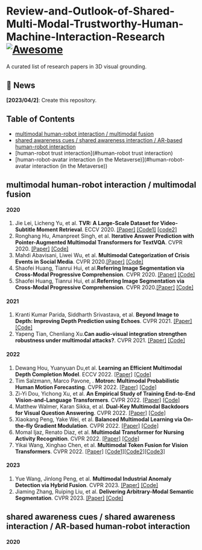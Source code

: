 # Review-and-Outlook-of-Shared-Multi-Modal-Trustworthy-Human-Machine-Interaction-Research[![Awesome](https://cdn.rawgit.com/sindresorhus/awesome/d7305f38d29fed78fa85652e3a63e154dd8e8829/media/badge.svg)](https://github.com/XingfuCao/Review-and-Outlook-of-Shared-Multi-Modal-Trustworthy-Human-Machine-Interaction-Research)

A curated list of research papers in 3D visual grounding.

## 💬 News
**[2023/04/2]**: Create this repository.

## Table of Contents
- [multimodal human-robot interaction / multimodal fusion](#multimodal-human-robot-interaction/multimodal-fusion)
- [shared awareness cues / shared awareness interaction / AR-based human-robot interaction](#shared-awareness-cues/shared-awareness-interaction/AR-based-human-robot-interaction)
- [human-robot trust interaction](#human-robot trust interaction)
- [human-robot-avatar interaction (in the Metaverse)](#human-robot-avatar interaction (in the Metaverse))

<!-- 1. First Author. **Paper Name**. Conf. [[Paper]]() [[Code]]() [[Website]]() -->

## multimodal human-robot interaction / multimodal fusion<br>
#### 2020
1. Jie Lei, Licheng Yu, et al. **TVR: A Large-Scale Dataset for Video-Subtitle Moment Retrieval**. 	ECCV 2020. [[Paper]](https://arxiv.org/abs/2001.09099) [[Code1]](https://github.com/jayleicn/TVRetrieval) [[code2]](https://github.com/jayleicn/TVCaption)
2. Ronghang Hu, Amanpreet Singh, et al. **Iterative Answer Prediction with Pointer-Augmented Multimodal Transformers for TextVQA**. 	CVPR 2020. [[Paper]](https://arxiv.org/abs/1911.06258) [[Code]](https://github.com/adlnlp/attention_vl)
3. Mahdi Abavisani, Liwei Wu, et al. **Multimodal Categorization of Crisis Events in Social Media**. CVPR 2020.[[Paper]](https://arxiv.org/abs/2004.04917) [[Code]](https://github.com/PaulCCCCCCH/Multimodal-Categorization-of-Crisis-Events-in-Social-Media)
4. Shaofei Huang, Tianrui Hui, et al.**Referring Image Segmentation via Cross-Modal Progressive Comprehension**. CVPR 2020. [[Paper]](https://arxiv.org/abs/2010.00514) [[Code]](https://github.com/spyflying/CMPC-Refseg)
5. Shaofei Huang, Tianrui Hui, et al.**Referring Image Segmentation via Cross-Modal Progressive Comprehension**. CVPR 2020.[[Paper]](https://arxiv.org/abs/2010.00514) [[Code]](https://github.com/spyflying/CMPC-Refseg)

#### 2021
1. Kranti Kumar Parida, Siddharth Srivastava, et al. **Beyond Image to Depth: Improving Depth Prediction using Echoes**. CVPR 2021. [[Paper]](https://arxiv.org/abs/2103.08468) [[Code]](https://github.com/krantiparida/beyond-image-to-depth)
2. Yapeng Tian, Chenliang Xu.**Can audio-visual integration strengthen robustness under multimodal attacks?**. 	CVPR 2021. [[Paper]](https://arxiv.org/abs/2104.02000) [[Code]](https://github.com/YapengTian/AV-Robustness-CVPR21)

#### 2022
1. Dewang Hou, Yuanyuan Du,et al. **Learning an Efficient Multimodal Depth Completion Model**. ECCV 2022. [[Paper]](https://arxiv.org/abs/2208.10771) [[Code]](https://github.com/dwhou/emdc-pytorch) 
2. Tim Salzmann, Marco Pavone, . **Motron: Multimodal Probabilistic Human Motion Forecasting**. CVPR 2022. [[Paper]](https://arxiv.org/abs/2203.04132) [[Code]](https://github.com/TUM-AAS/motron-cvpr22) 
3. Zi-Yi Dou, Yichong Xu, et al. **An Empirical Study of Training End-to-End Vision-and-Language Transformers**. CVPR 2022. [[Paper]](https://arxiv.org/abs/2111.02387) [[Code]](https://github.com/zdou0830/meter)
4. Matthew Walmer, Karan Sikka, et al. **Dual-Key Multimodal Backdoors for Visual Question Answering**. CVPR 2022. [[Paper]](https://arxiv.org/abs/2112.07668) [[Code]](https://github.com/SRI-CSL/TrinityMultimodalTrojAI)
5. Xiaokang Peng, Yake Wei, et al. **Balanced Multimodal Learning via On-the-fly Gradient Modulation**. CVPR 2022. [[Paper]](https://arxiv.org/abs/2203.15332) [[Code]](https://github.com/gewu-lab/ogm-ge_cvpr2022)
6. Momal Ijaz, Renato Diaz, et al. **Multimodal Transformer for Nursing Activity Recognition**. CVPR 2022. [[Paper]](https://arxiv.org/abs/2204.04564) [[Code]](https://github.com/momilijaz96/mmt_for_ncrc)
7. Yikai Wang, Xinghao Chen, et al. **Multimodal Token Fusion for Vision Transformers**. 	CVPR 2022. [[Paper]](https://arxiv.org/abs/2204.08721) [[Code1]](https://github.com/yikaiw/TokenFusion)[[Code2]](https://github.com/huawei-noah/noah-research/tree/master/TokenFusion)[[Code3]](https://github.com/mindspore-ai/models/tree/master/research/cv/TokenFusion)


#### 2023
1. Yue Wang, Jinlong Peng, et al. **Multimodal Industrial Anomaly Detection via Hybrid Fusion**. CVPR 2023. [[Paper]](https://arxiv.org/abs/2303.00601) [[Code]](https://github.com/nomewang/m3dm)
2. Jiaming Zhang, Ruiping Liu, et al. **Delivering Arbitrary-Modal Semantic Segmentation**. CVPR 2023. [[Paper]](https://arxiv.org/abs/2303.01480) [[Code]](https://github.com/jamycheung/DELIVER)

## shared awareness cues / shared awareness interaction / AR-based human-robot interaction<br>
#### 2020

